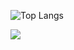 ![Top Langs](https://github-readme-stats.vercel.app/api/top-langs/?username=KiwiTG&theme=transparent)

![](https://github-readme-stats.vercel.app/api?username=KiwiTG&show_icons=true&count_private=true&theme=transparent)

